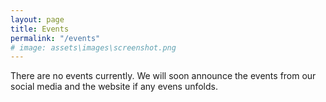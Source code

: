 ```yaml
---
layout: page
title: Events
permalink: "/events"
# image: assets\images\screenshot.png
---
```

There are no events currently. We will soon announce the events from our social media and the website if any evens unfolds.